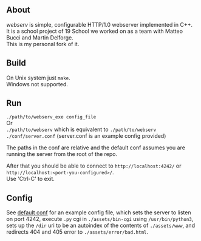 ## About
_webserv_ is simple, configurable HTTP/1.0 webserver implemented in C++.  
It is a school project of 19 School we worked on as a team with Matteo Bucci and Martin Delforge.  
This is my personal fork of it.  

## Build
On Unix system just `make`.  
Windows not supported.

## Run
`./path/to/webserv_exe config_file`  
Or  
`./path/to/webserv` which is equivalent to `./path/to/webserv ./conf/server.conf` (server.conf is an example config provided)

The paths in the conf are relative and the default conf assumes you are running the server from the root of the repo.

After that you should be able to connect to `http://localhost:4242/` or `http://localhost:<port-you-configured>/`.  
Use 'Ctrl-C' to exit.

## Config
See [default conf](conf/server.conf) for an example config file, which sets the server to listen
on port 4242, execute `.py` cgi in `./assets/bin-cgi` using `/usr/bin/python3`,
sets up the `/dir` uri to be an autoindex of the contents of `./assets/www`,
and redirects 404 and 405 error to `./assets/error/bad.html`.
